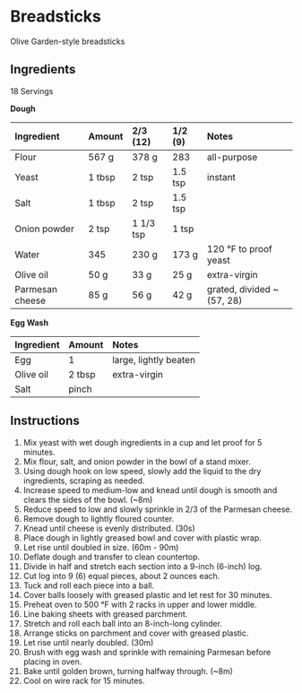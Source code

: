 Breadsticks
============

Olive Garden-style breadsticks

Ingredients
-----------

18 Servings

**Dough**

| Ingredient      | Amount | 2/3 (12)  | 1/2 (9) | Notes                     |
|:----------------|:-------|:----------|:--------|:--------------------------|
| Flour           | 567 g  | 378 g     | 283     | all-purpose               |
| Yeast           | 1 tbsp | 2 tsp     | 1.5 tsp | instant                   |
| Salt            | 1 tbsp | 2 tsp     | 1.5 tsp |                           |
| Onion powder    | 2 tsp  | 1 1/3 tsp | 1 tsp   |                           |
| Water           | 345    | 230 g     | 173 g   | 120 °F to proof yeast     |
| Olive oil       | 50 g   | 33 g      | 25 g    | extra-virgin              |
| Parmesan cheese | 85 g   | 56 g      | 42 g    | grated, divided ~(57, 28) |


**Egg Wash**

| Ingredient | Amount | Notes                 |
|:-----------|:-------|:----------------------|
| Egg        | 1      | large, lightly beaten |
| Olive oil  | 2 tbsp | extra-virgin          |
| Salt       | pinch  |                       |

Instructions
------------

1.  Mix yeast with wet dough ingredients in a cup and let proof for 5 minutes.
2.  Mix flour, salt, and onion powder in the bowl of a stand mixer.
3.  Using dough hook on low speed, slowly add the liquid to the dry ingredients, scraping as needed.
4.  Increase speed to medium-low and knead until dough is smooth and clears the sides of the bowl. (~8m)
5.  Reduce speed to low and slowly sprinkle in 2/3 of the Parmesan cheese.
6.  Remove dough to lightly floured counter.
7.  Knead until cheese is evenly distributed. (30s)
8.  Place dough in lightly greased bowl and cover with plastic wrap.
9.  Let rise until doubled in size. (60m - 90m)
10. Deflate dough and transfer to clean countertop.
11. Divide in half and stretch each section into a 9-inch (6-inch) log.
12. Cut log into 9 (6) equal pieces, about 2 ounces each.
13. Tuck and roll each piece into a ball.
14. Cover balls loosely with greased plastic and let rest for 30 minutes.
15. Preheat oven to 500 °F with 2 racks in upper and lower middle.
16. Line baking sheets with greased parchment.
17. Stretch and roll each ball into an 8-inch-long cylinder.
18. Arrange sticks on parchment and cover with greased plastic.
19. Let rise until nearly doubled. (30m)
20. Brush with egg wash and sprinkle with remaining Parmesan before placing in oven.
21. Bake until golden brown, turning halfway through. (~8m)
22. Cool on wire rack for 15 minutes.
